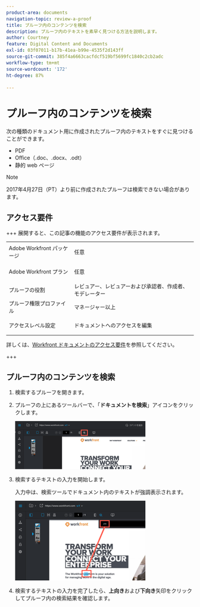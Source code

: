 ```yaml
---
product-area: documents
navigation-topic: review-a-proof
title: プルーフ内のコンテンツを検索
description: プルーフ内のテキストを素早く見つける方法を説明します。
author: Courtney
feature: Digital Content and Documents
exl-id: 03f07011-b17b-41ea-b99e-4535f2d143ff
source-git-commit: 385f4a6663cacfdcf519bf5699fc1840c2cb2adc
workflow-type: tm+mt
source-wordcount: '172'
ht-degree: 87%

---
```


# プルーフ内のコンテンツを検索

次の種類のドキュメント用に作成されたプルーフ内のテキストをすぐに見つけることができます。

* PDF
* Office（.doc、.docx、.odt）
* 静的 web ページ

>[!NOTE]
>
>2017年4月27日（PT）より前に作成されたプルーフは検索できない場合があります。

## アクセス要件

+++ 展開すると、この記事の機能のアクセス要件が表示されます。

<table style="table-layout:auto"> 
 <col> 
 <col> 
 <tbody> 
  <tr> 
   <td role="rowheader">Adobe Workfront パッケージ</td> 
   <td> <p>任意</p> </td> 
  </tr> 
  <tr> 
   <td role="rowheader">Adobe Workfront プラン</td> 
   <td> <p>任意</p> </td> 
  </tr> 
  <tr> 
   <td role="rowheader">プルーフの役割 </td> 
   <td>レビュアー、レビュアーおよび承認者、作成者、モデレーター</td> 
  </tr> 
  <tr> 
   <td role="rowheader">プルーフ権限プロファイル </td> 
   <td>マネージャー以上</td> 
  </tr> 
  <tr> 
   <td role="rowheader">アクセスレベル設定</td> 
   <td> <p>ドキュメントへのアクセスを編集</p> </td> 
  </tr> 
 </tbody> 
</table>

詳しくは、[Workfront ドキュメントのアクセス要件](/help/quicksilver/administration-and-setup/add-users/access-levels-and-object-permissions/access-level-requirements-in-documentation.md)を参照してください。

+++

## プルーフ内のコンテンツを検索

1. 検索するプルーフを開きます。
1. プルーフの上にあるツールバーで、「**ドキュメントを検索**」アイコンをクリックします。

   ![&#x200B; ドキュメントの検索 &#x200B;](assets/search-document-icon-search-in-proof-350x129.png)

1. 検索するテキストの入力を開始します。

   入力中は、検索ツールでドキュメント内のテキストが強調表示されます。

   ![Search_text_highlighted_as_you_type.png](assets/search-text-highlighted-as-you-type-350x214.png)

1. 検索するテキストの入力を完了したら、**上向き**&#x200B;および&#x200B;**下向き**&#x200B;矢印をクリックしてプルーフ内の検索結果を確認します。
